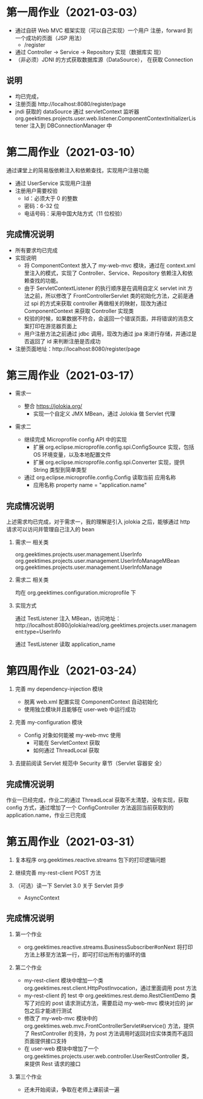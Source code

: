 # 第一周作业（2021-03-03）
- 通过自研 Web MVC 框架实现（可以自己实现）一个用户 注册，forward 到一个成功的页面（JSP 用法）
    - /register
- 通过 Controller -> Service -> Repository 实现（数据库实 现）
- （非必须）JDNI 的方式获取数据库源（DataSource）， 在获取 Connection

## 说明
- 均已完成，
- 注册页面 http://localhost:8080/register/page
- jndi 获取的 dataSource 通过 servletContext 监听器 org.geektimes.projects.user.web.listener.ComponentContextInitializerListener 注入到 DBConnectionManager 中


# 第二周作业（2021-03-10）
通过课堂上的简易版依赖注入和依赖查找，实现用户注册功能
- 通过 UserService 实现用户注册
- 注册用户需要校验
  - Id：必须大于 0 的整数
  - 密码：6-32 位
  - 电话号码：采用中国大陆方式（11 位校验）
  
## 完成情况说明
- 所有要求均已完成
- 实现说明
  - 将 ComponentContext 放入了 my-web-mvc 模块，通过在 context.xml 里注入的模式，实现了 Controller、Service、Repository 依赖注入和依赖查找的功能。
  - 由于 ServletContextListener 的执行顺序是在调用自定义 servlet init 方法之前，所以修改了 FrontControllerServlet 类的初始化方法，之前是通过 spi 的方式来获取 controller 再做相关的映射，现改为通过 ComponentContext 来获取 Controller 实现类
  - 校验的时候，如果数据不符合，会返回一个错误页面，并将错误的消息文案打印在游览器页面上
  - 用户注册方法之前通过 jdbc 调用，现改为通过 jpa 来进行存储，并通过是否返回了 id 来判断注册是否成功
- 注册页面地址：http://localhost:8080/register/page

# 第三周作业（2021-03-17）
- 需求一
  - 整合 https://jolokia.org/
    - 实现一个自定义 JMX MBean，通过 Jolokia 做 Servlet 代理

- 需求二
  - 继续完成 Microprofile config API 中的实现
    - 扩展 org.eclipse.microprofile.config.spi.ConfigSource 实现，包括 OS 环境变量，以及本地配置文件
    - 扩展 org.eclipse.microprofile.config.spi.Converter 实现，提供 String 类型到简单类型
  - 通过 org.eclipse.microprofile.config.Config 读取当前 应用名称
    - 应用名称 property name = "application.name"

## 完成情况说明
上述需求均已完成，对于需求一，我的理解是引入 jolokia 之后，能够通过 http 请求可以访问并管理自己注入的 bean

1. 需求一 相关类
   
   org.geektimes.projects.user.management.UserInfo
   org.geektimes.projects.user.management.UserInfoManageMBean
   org.geektimes.projects.user.management.UserInfoManage
   
2. 需求二 相关类
    
    均在 org.geektimes.configuration.microprofile 下

3. 实现方式
  
    通过 TestListener 注入 MBean，访问地址：http://localhost:8080/jolokia/read/org.geektimes.projects.user.management:type=UserInfo
    
    通过 TestListener 读取 application_name
   
# 第四周作业（2021-03-24）
1. 完善 my dependency-injection 模块
    - 脱离 web.xml 配置实现 ComponentContext 自动初始化
    - 使用独立模块并且能够在 user-web 中运行成功
    
2. 完善 my-configuration 模块
    - Config 对象如何能被 my-web-mvc 使用
        - 可能在 ServletContext 获取
        - 如何通过 ThreadLocal 获取

3. 去提前阅读 Servlet 规范中 Security 章节（Servlet 容器安 全）

## 完成情况说明
作业一已经完成，作业二的通过 ThreadLocal 获取不太清楚，没有实现，获取 config 方式，通过增加了一个 ConfigController 方法返回当前获取到的 application.name，作业三已完成

# 第五周作业（2021-03-31）
1. 复本程序 org.geektimes.reactive.streams 包下的打印逻辑问题
   
2. 继续完善 my-rest-client POST 方法
    
3. （可选）读一下 Servlet 3.0 关于 Servlet 异步
    - AsyncContext
## 完成情况说明
1. 第一个作业
   
   - org.geektimes.reactive.streams.BusinessSubscriber#onNext 将打印方法上移至方法第一行，即可打印出所有的循环的值

2. 第二个作业

    - my-rest-client 模块中增加一个类 org.geektimes.rest.client.HttpPostInvocation，通过里面调用 post 方法
    - my-rest-client 的 test 中 org.geektimes.rest.demo.RestClientDemo 类写了对应的 post 请求测试方法，需要启动 my-web-mvc 模块对应的 jar 包之后才能进行测试
    - 修改了 my-web-mvc 模块中的 org.geektimes.web.mvc.FrontControllerServlet#service() 方法，提供了 RestController 的支持，为 post 方法调用时返回对应实体类而不返回页面提供接口支持
    - 在 user-web 模块中增加了一个 org.geektimes.projects.user.web.controller.UserRestController 类，来提供 Rest 请求的接口
3. 第三个作业

    - 还未开始阅读，争取在老师上课前读一遍
    